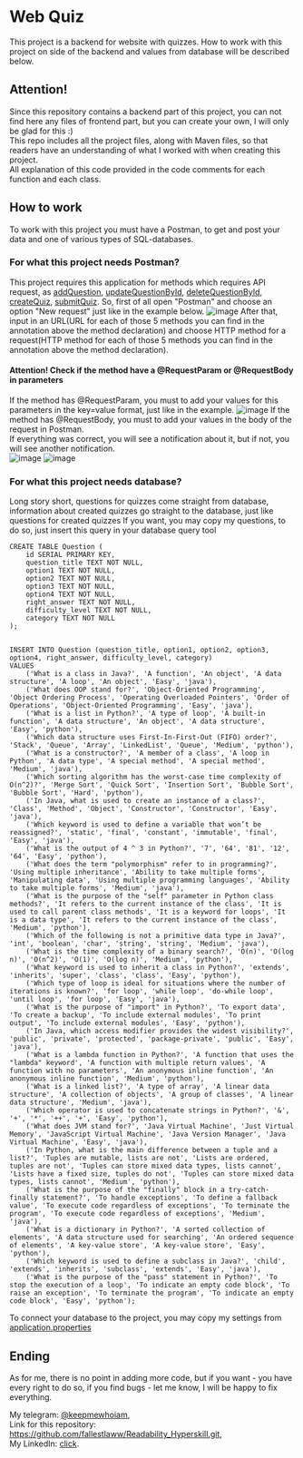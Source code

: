# Web Quiz

This project is a backend for website with quizzes. How to work with this project on side of the backend and values from database will be described below. 

## Attention!
Since this repository contains a backend part of this project, you can not find here any files of frontend part, but you can create your own, I will only be glad for this :)  
This repo includes all the project files, along with Maven files, so that readers have an understanding of what I worked with when creating this project.    
All explanation of this code provided in the code comments for each function and each class. 

## How to work 
To work with this project you must have a Postman, to get and post your data and one of various types of SQL-databases.

### For what this project needs Postman?
This project requires this application for methods which requires API request, as [addQuestion](https://github.com/fallestlaww/WebQuizApplication/blob/main/src/main/java/com/projects/quizapplication/controller/QuestionController.java#L47),
[updateQuestionById](https://github.com/fallestlaww/WebQuizApplication/blob/main/src/main/java/com/projects/quizapplication/controller/QuestionController.java#L59),
[deleteQuestionById](https://github.com/fallestlaww/WebQuizApplication/blob/main/src/main/java/com/projects/quizapplication/controller/QuestionController.java#L70),
[createQuiz](https://github.com/fallestlaww/WebQuizApplication/blob/main/src/main/java/com/projects/quizapplication/controller/QuizController.java#L30),
[submitQuiz](https://github.com/fallestlaww/WebQuizApplication/blob/main/src/main/java/com/projects/quizapplication/controller/QuizController.java#L53).
So, first of all open "Postman" and choose an option "New request" just like in the example below.
![image](https://github.com/user-attachments/assets/f0f2c871-bee2-44d3-ae4e-24fccb4cfcd5)
After that, input in an URL(URL for each of those 5 methods you can find in the annotation above the method declaration) and choose HTTP method for a request(HTTP method for each of those 5 methods you can find in the annotation above the method declaration).
#### Attention! Check if the method have a @RequestParam or @RequestBody in parameters
If the method has @RequestParam, you must to add your values for this parameters in the key=value format, just like in the example.
![image](https://github.com/user-attachments/assets/385480dd-e905-4afe-bde9-7bc9258d0529)
If the method has @RequestBody, you must to add your values in the body of the request in Postman.    
If everything was correct, you will see a notification about it, but if not, you will see another notification.    
![image](https://github.com/user-attachments/assets/af73a49e-e4df-4bfa-a7ed-bc7028e87fc6)
![image](https://github.com/user-attachments/assets/7da3b25f-9840-4ee7-86f7-d76ed0cde229)

### For what this project needs database?
Long story short, questions for quizzes come straight from database, information about created quizzes go straight to the database, just like questions for created quizzes
If you want, you may copy my questions, to do so, just insert this query in your database query tool
``` 
CREATE TABLE Question (
    id SERIAL PRIMARY KEY,
    question_title TEXT NOT NULL,
    option1 TEXT NOT NULL,
    option2 TEXT NOT NULL,
    option3 TEXT NOT NULL,
    option4 TEXT NOT NULL,
    right_answer TEXT NOT NULL,
    difficulty_level TEXT NOT NULL,
    category TEXT NOT NULL
);


INSERT INTO Question (question_title, option1, option2, option3, option4, right_answer, difficulty_level, category)
VALUES
    ('What is a class in Java?', 'A function', 'An object', 'A data structure', 'A loop', 'An object', 'Easy', 'java'),
    ('What does OOP stand for?', 'Object-Oriented Programming', 'Object Ordering Process', 'Operating Overloaded Pointers', 'Order of Operations', 'Object-Oriented Programming', 'Easy', 'java'),
    ('What is a list in Python?', 'A type of loop', 'A built-in function', 'A data structure', 'An object', 'A data structure', 'Easy', 'python'),
    ('Which data structure uses First-In-First-Out (FIFO) order?', 'Stack', 'Queue', 'Array', 'LinkedList', 'Queue', 'Medium', 'python'),
    ('What is a constructor?', 'A member of a class', 'A loop in Python', 'A data type', 'A special method', 'A special method', 'Medium', 'java'),
    ('Which sorting algorithm has the worst-case time complexity of O(n^2)?', 'Merge Sort', 'Quick Sort', 'Insertion Sort', 'Bubble Sort', 'Bubble Sort', 'Hard', 'python'),
    ('In Java, what is used to create an instance of a class?', 'Class', 'Method', 'Object', 'Constructor', 'Constructor', 'Easy', 'java'),
    ('Which keyword is used to define a variable that won’t be reassigned?', 'static', 'final', 'constant', 'immutable', 'final', 'Easy', 'java'),
    ('What is the output of 4 ^ 3 in Python?', '7', '64', '81', '12', '64', 'Easy', 'python'),
    ('What does the term "polymorphism" refer to in programming?', 'Using multiple inheritance', 'Ability to take multiple forms', 'Manipulating data', 'Using multiple programming languages', 'Ability to take multiple forms', 'Medium', 'java'),
    ('What is the purpose of the "self" parameter in Python class methods?', 'It refers to the current instance of the class', 'It is used to call parent class methods', 'It is a keyword for loops', 'It is a data type', 'It refers to the current instance of the class', 'Medium', 'python'),
    ('Which of the following is not a primitive data type in Java?', 'int', 'boolean', 'char', 'string', 'string', 'Medium', 'java'),
    ('What is the time complexity of a binary search?', 'O(n)', 'O(log n)', 'O(n^2)', 'O(1)', 'O(log n)', 'Medium', 'python'),
    ('What keyword is used to inherit a class in Python?', 'extends', 'inherits', 'super', 'class', 'class', 'Easy', 'python'),
    ('Which type of loop is ideal for situations where the number of iterations is known?', 'for loop', 'while loop', 'do-while loop', 'until loop', 'for loop', 'Easy', 'java'),
    ('What is the purpose of "import" in Python?', 'To export data', 'To create a backup', 'To include external modules', 'To print output', 'To include external modules', 'Easy', 'python'),
    ('In Java, which access modifier provides the widest visibility?', 'public', 'private', 'protected', 'package-private', 'public', 'Easy', 'java'),
    ('What is a lambda function in Python?', 'A function that uses the "lambda" keyword', 'A function with multiple return values', 'A function with no parameters', 'An anonymous inline function', 'An anonymous inline function', 'Medium', 'python'),
    ('What is a linked list?', 'A type of array', 'A linear data structure', 'A collection of objects', 'A group of classes', 'A linear data structure', 'Medium', 'java'),
    ('Which operator is used to concatenate strings in Python?', '&', '+', '*', '++', '+', 'Easy', 'python'),
    ('What does JVM stand for?', 'Java Virtual Machine', 'Just Virtual Memory', 'JavaScript Virtual Machine', 'Java Version Manager', 'Java Virtual Machine', 'Easy', 'java'),
    ('In Python, what is the main difference between a tuple and a list?', 'Tuples are mutable, lists are not', 'Lists are ordered, tuples are not', 'Tuples can store mixed data types, lists cannot', 'Lists have a fixed size, tuples do not', 'Tuples can store mixed data types, lists cannot', 'Medium', 'python'),
    ('What is the purpose of the "finally" block in a try-catch-finally statement?', 'To handle exceptions', 'To define a fallback value', 'To execute code regardless of exceptions', 'To terminate the program', 'To execute code regardless of exceptions', 'Medium', 'java'),
    ('What is a dictionary in Python?', 'A sorted collection of elements', 'A data structure used for searching', 'An ordered sequence of elements', 'A key-value store', 'A key-value store', 'Easy', 'python'),
    ('Which keyword is used to define a subclass in Java?', 'child', 'extends', 'inherits', 'subclass', 'extends', 'Easy', 'java'),
    ('What is the purpose of the "pass" statement in Python?', 'To stop the execution of a loop', 'To indicate an empty code block', 'To raise an exception', 'To terminate the program', 'To indicate an empty code block', 'Easy', 'python');
```
To connect your database to the project, you may copy my settings from [application.properties](https://github.com/fallestlaww/WebQuizApplication/blob/main/src/main/resources/application.properties)
## Ending

As for me, there is no point in adding more code, but if you want - you have every right to do so, if you find bugs - let me know, I will be happy to fix everything.  

My telegram: [@keepmewhoiam](https://t.me/keepmewhoiam),    
Link for this repository: https://github.com/fallestlaww/Readability_Hyperskill.git,      
My LinkedIn: [click](https://www.linkedin.com/in/pavlo-svitenko-a167152bb/).    
